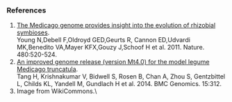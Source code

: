 ### References

1.  [The Medicago genome provides insight into the evolution of
    rhizobial symbioses](http://europepmc.org/abstract/MED/22089132).\
    Young N,Debell F,Oldroyd GED,Geurts R, Cannon ED,Udvardi MK,Benedito
    VA,Mayer KFX,Gouzy J,Schoof H et al. 2011. Nature. 480:520-524.
2.  [An improved genome release (version Mt4.0) for the model legume
    Medicago truncatula](http://europepmc.org/abstract/MED/24767513).\
    Tang H, Krishnakumar V, Bidwell S, Rosen B, Chan A, Zhou S,
    Gentzbittel L, Childs KL, Yandell M, Gundlach H et al. 2014. BMC
    Genomics. 15:312.
3.  Image from WikiCommons.\
